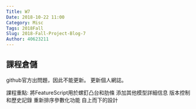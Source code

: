 ```yaml
---
Title: W7
Date: 2018-10-22 11:00
Category: Misc
Tags: 2018Fall
Slug: 2018-Fall-Project-Blog-7
Author: 40623211
---
```




<!-- PELICAN_END_SUMMARY -->

課程倉儲
----

github官方出問題，因此不能更新。
更新個人網誌。

課程重點:
將FeatureScript用於螺釘凸台和肋條
添加其他模型詳細信息
版本控制和歷史記錄
重新排序參數化功能
自上而下的設計

